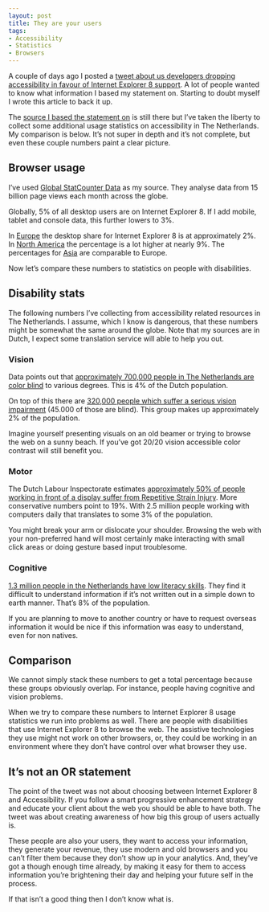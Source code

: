 ```yaml
---
layout: post
title: They are your users
tags: 
- Accessibility
- Statistics
- Browsers
---
```


A couple of days ago I posted a [tweet about us developers dropping accessibility in favour of Internet Explorer 8 support](https://twitter.com/rikschennink/status/520521059884617728). A lot of people wanted to know what information I based my statement on. Starting to doubt myself I wrote this article to back it up.

The [source I based the statement on](http://john.foliot.ca/user-statistics-people-with-disabilities/) is still there but I’ve taken the liberty to collect some additional usage statistics on accessibility in The Netherlands. My comparison  is below. It’s not super in depth and it’s not complete, but even these couple numbers paint a clear picture.


## Browser usage

I’ve used [Global StatCounter Data](http://gs.statcounter.com/#desktop-browser_version_partially_combined-ww-monthly-201410-201410-bar) as my source. They analyse data from 15 billion page views each month across the globe.	

Globally, 5% of all desktop users are on Internet Explorer 8. If I add mobile, tablet and console data, this further lowers to 3%.

In [Europe](http://gs.statcounter.com/#desktop-browser_version_partially_combined-eu-monthly-201410-201410-bar) the desktop share for Internet Explorer 8 is at approximately 2%. In [North America](http://gs.statcounter.com/#desktop-browser_version_partially_combined-na-monthly-201410-201410-bar) the percentage is a lot higher at nearly 9%. The percentages for [Asia](http://gs.statcounter.com/#desktop-browser_version_partially_combined-as-monthly-201410-201410-bar) are comparable to Europe.

Now let’s compare these numbers to statistics on people with disabilities.


## Disability stats

The following numbers I’ve collecting from accessibility related resources in The Netherlands. I assume, which I know is dangerous, that these numbers might be somewhat the same around the globe. Note that my sources are in Dutch, I expect some translation service will able to help you out.


### Vision

Data points out that [approximately 700,000 people in The Netherlands are color blind](http://mens-en-gezondheid.infonu.nl/aandoeningen/57345-kleurenblindheid-is-soms-levensgevaarlijk.html) to various degrees. This is 4% of the Dutch population.

On top of this there are [320,000 people which suffer a serious vision impairment](http://www.visio.org/nl-nl/visuele-beperking) (45.000 of those are blind). This group makes up approximately 2% of the population.

Imagine yourself presenting visuals on an old beamer or trying to browse the web on a sunny beach. If you’ve got 20/20 vision accessible color contrast will still benefit you.


### Motor

The Dutch Labour Inspectorate estimates [approximately 50% of people working in front of a display suffer from Repetitive Strain Injury](http://mens-en-gezondheid.infonu.nl/aandoeningen/63020-rsi-wat-is-dat-eigenlijk.html). More conservative numbers point to 19%. With 2.5 million people working with computers daily that translates to some 3% of the population.

You might break your arm or dislocate your shoulder. Browsing the web with your non-preferred hand will most certainly make interacting with small click areas or doing gesture based input troublesome.


### Cognitive

[1.3 million people in the Netherlands have low literacy skills](http://www.lezenenschrijven.nl/over/veelgestelde-vragen#hoeveel-mensen-in-nederland-zijn-laaggeletterd). They find it difficult to understand information if it’s not written out in a simple down to earth manner. That’s 8% of the population.

If you are planning to move to another country or have to request overseas information it would be nice if this information was easy to understand, even for non natives.


## Comparison

We cannot simply stack these numbers to get a total percentage because these groups obviously overlap. For instance, people having cognitive and vision problems.

When we try to compare these numbers to Internet Explorer 8 usage statistics we run into problems as well. There are people with disabilities that use Internet Explorer 8 to browse the web. The assistive technologies they use might not work on other browsers, or, they could be working in an environment where they don’t have control over what browser they use.


## It’s not an OR statement

The point of the tweet was not about choosing between Internet Explorer 8 and Accessibility. If you follow a smart progressive enhancement strategy and educate your client about the web you should be able to have both. The tweet was about creating awareness of how big this group of users actually is.

These people are also your users, they want to access your information, they generate your revenue, they use modern and old browsers and you can’t filter them because they don’t show up in your analytics. And, they’ve got a though enough time already, by making it easy for them to access information you’re brightening their day and helping your future self in the process. 

If that isn’t a good thing then I don’t know what is.





